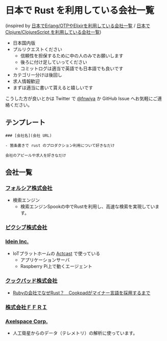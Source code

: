 # 日本で Rust を利用している会社一覧

(inspired by [日本でErlang/OTPやElixirを利用している会社一覧](https://github.com/voluntas/japanese-erlang-elixir-companies) / [日本で Clojure/ClojureScript を利用している会社一覧](https://github.com/athos/japanese-clojure-companies))

- 日本国内版
- プルリクエストください
    - 信頼性を担保するために中の人のみでお願いします
    - 後ろに付け足していってください
    - コミットログは適当で英語でも日本語でも良いです
- カテゴリー分けは後回し
- 求人情報歓迎
- まずは適当に書いて貰えると嬉しいです

こうした方が良いとかは Twitter で [@fnwiya](https://twitter.com/fnwiya) か GitHub Issue へお気軽にご連絡ください。

## テンプレート

```
### [会社名](会社 URL)

- 箇条書きで rust のプロダクション利用について好きなだけ

会社のアピールや求人を好きなだけ
```

## 会社一覧

### [フォルシア株式会社](https://www.forcia.com/)

- 検索エンジン
  - 検索エンジンSpookの中でRustを利用し、高速な検索を実現しています。

### [ピクシブ株式会社](https://www.pixiv.co.jp/)

### [Idein Inc.](https://idein.jp/)

- IoTプラットホームの [Actcast](https://actcast.io) で使っている
  - アプリケーションサーバ
  - Raspberry Pi上で動くエージェント

### [クックパッド株式会社](https://info.cookpad.com/)
- [Rubyの会社でなぜRust？　Cookpadがマイナー言語を採用するまで](https://logmi.jp/282807)

### [株式会社ＦＦＲＩ](https://www.ffri.jp/)

### [Axelspace Corp.](https://www.axelspace.com/)
- 人工衛星からのデータ（テレメトリ）の解析に使っています。
